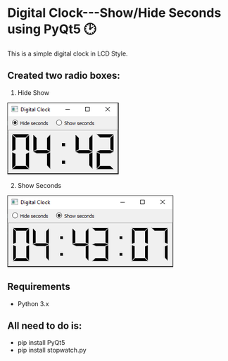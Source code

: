 # Digital Clock---Show/Hide Seconds using PyQt5 🕑

This is a simple digital clock in LCD Style.

## Created two radio boxes:

1. Hide Show

<img src="Image/Hide Seconds - Digital Clock.PNG">
       
2. Show Seconds

<img src="Image/Show Seconds - Digital Clock.PNG">
   
## Requirements
- Python 3.x

## All need to do is:

- pip install PyQt5
- pip install stopwatch.py
